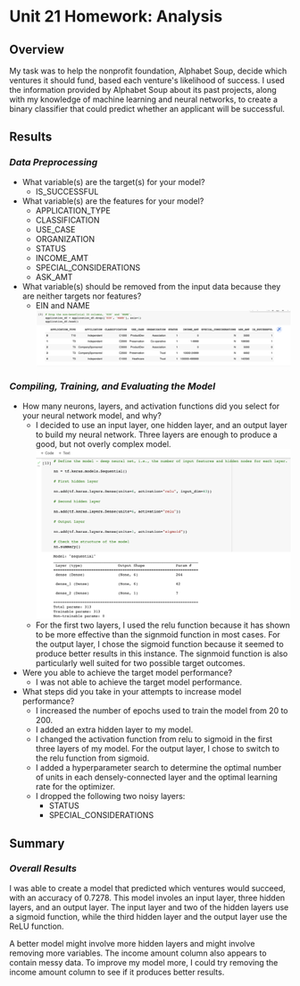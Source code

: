 # Unit 21 Homework: Analysis

## Overview

My task was to help the nonprofit foundation, Alphabet Soup, decide which ventures it should fund, based each venture's likelihood of success. I used the information provided by Alphabet Soup about its past projects, along with my knowledge of machine learning and neural networks, to create a binary classifier that could predict whether an applicant will be successful.

## Results

### *Data Preprocessing*
* What variable(s) are the target(s) for your model?
    * IS_SUCCESSFUL
* What variable(s) are the features for your model?
    * APPLICATION_TYPE
    * CLASSIFICATION
    * USE_CASE
    * ORGANIZATION
    * STATUS
    * INCOME_AMT
    * SPECIAL_CONSIDERATIONS
    * ASK_AMT
* What variable(s) should be removed from the input data because they are neither targets nor features?
    * EIN and NAME
        ![Dropped Columns](/Images/OriginalModel/DroppedColumns.png)

### *Compiling, Training, and Evaluating the Model*
* How many neurons, layers, and activation functions did you select for your neural network model, and why?
    * I decided to use an input layer, one hidden layer, and an output layer to build my neural network. Three layers are enough to produce a good, but not overly complex model.
    ![Model Structure](/Images/OriginalModel/ModelStructure.png)
    * For the first two layers, I used the relu function because it has shown to be more effective than the signmoid function in most cases. For the output layer, I chose the sigmoid function because it seemed to produce better results in this instance. The signmoid function is also particularly well suited for two possible target outcomes.
* Were you able to achieve the target model performance?
    * I was not able to achieve the target model performance.
* What steps did you take in your attempts to increase model performance?
    * I increased the number of epochs used to train the model from 20 to 200.
    * I added an extra hidden layer to my model.
    * I changed the activation function from relu to sigmoid in the first three layers of my model. For the output layer, I chose to switch to the relu function from sigmoid.
    * I added a hyperparameter search to determine the optimal number of units in each densely-connected layer and the optimal learning rate for the optimizer.
    * I dropped the following two noisy layers:
        * STATUS
        * SPECIAL_CONSIDERATIONS

## Summary

### *Overall Results*
I was able to create a model that predicted which ventures would succeed, with an accuracy of 0.7278. This model involes an input layer, three hidden layers, and an output layer. The input layer and two of the hidden layers use a sigmoid function, while the third hidden layer and the output layer use the ReLU function.

A better model might involve more hidden layers and might involve removing more variables. The income amount column also appears to contain messy data. To improve my model more, I could try removing the income amount column to see if it produces better results.
